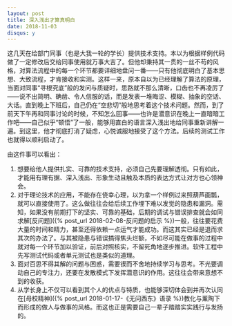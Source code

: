 ```yaml
---
layout: post
title: 深入浅出才算真明白
date: 2018-11-03
disqus: y
---
```


这几天在给部门同事（也是大我一轮的学长）提供技术支持。本以为根据样例代码做了一定修改后交给同事使用就万事大吉了。但他却秉持其一贯的一丝不苟的风格，对算法流程中的每一个环节都要详细地盘问一番——只有他彻底明白了基本思想、大致流程，才肯接收和实测。这样一来，原本自以为已经理解了算法的原理，当面对同事“寻根究底”般的发问与质疑时，思路就不那么清晰，口齿也不再凌厉了——说不出简明、确凿、令人信服的话，而是发表一堆晦涩、模糊、抽象的空话、大话。直到晚上下班后，自己仍在“空悲切”般地思考着这个技术问题。然而，到了前天下午再和同事讨论的时候，不知怎么回事——也许是潜意识在晚上一直暗暗工作吧——自己似乎“顿悟”了一般，能够用直白的语言深入浅出地给同事重新讲解一遍。到这里，他才彻底打消了疑虑，心悦诚服地接受了这个方法。后续的测试工作也就得以顺利启动了。

由这件事可以看出：

1.  想要给他人提供扎实、可靠的技术支持，必须自己先要理解透彻。只有如此，才能用有理有据、深入浅出、形象生动且触及本质的表达方式让对方也心领神会。
2.  对于理论技术的应用，不能存在侥幸心理，以为拿一个样例过来照葫芦画瓢，就可以直接使用了。这么做往往会给后续工作埋下难以发觉的隐患和漏洞。需知，如果没有前期打下的坚实、可靠的基础，后期的调试与错误排查就会如同求解[反问题]({% post_url 2018-02-08-反问题的启示 %})一般，往往要花费大量的时间和精力，甚至还得依赖一点运气才能成功。而这其实已经是退而求其次的办法了。与其被隐患与错误搞得焦头烂额，不如尽可能在做事的过程中就对每一个环节加以验证，前后对照核实，不留死角地逐步推进。软件工程中先写测试代码或者单元测试也是类似的道理。
3.  面对百思不得其解的问题与困惑，需要锲而不舍地持续学习与思考。不光要调动自己的专注力，还要在发散模式下发挥潜意识的作用。这往往会带来意想不到的收获。
4.  从学长身上不仅可以看到其个人的优点与特质，也能够深切体会到并再次认同在[母校精神]({% post_url 2018-01-17-《无问西东》语录 %})教化与薰陶下而形成的做人与做事的风格。而这也正是需要自己一辈子踏踏实实践行与发扬的。
